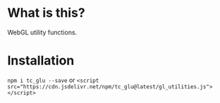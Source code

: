 # What is this?

WebGL utility functions.

# Installation
`npm i tc_glu --save`
or
`<script src="https://cdn.jsdelivr.net/npm/tc_glu@latest/gl_utilities.js"></script>`
